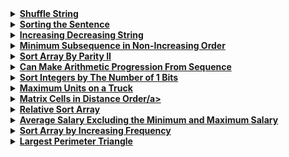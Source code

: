 <details>
  <summary><strong><a href=https://leetcode.com/problems/shuffle-string/description/>Shuffle String</a></strong></summary>

```cpp
class Solution {
public:
    string restoreString(string s, vector<int>& indices) {
        string result(s.size(), ' ');
        for (int i = 0; i < s.size(); ++i) 
            result[indices[i]] = s[i];
        
        return result;
    }
};
```
</details>

<details>
  <summary><strong><a href=https://leetcode.com/problems/sorting-the-sentence/description/>Sorting the Sentence</a></strong></summary>

```cpp
class Solution {
public:
    string sortSentence(string s) {
        vector<string> words(9);  
        string word = "";
        
        for (char c : s) {
            if (isdigit(c)) {
                int index = c - '1';  
                words[index] = word;  
                word = "";
            } else if (c == ' ') 
                continue;  
            else 
                word += c;  
        }
        
        string result = "";
        for (string w : words) 
            if (!w.empty()) 
                if (!result.empty()) result += " ";
                result += w;
        
        return result;
    }
};
```
</details>

<details>
  <summary><strong><a href=https://leetcode.com/problems/increasing-decreasing-string/description/>Increasing Decreasing String</a></strong></summary>

```cpp
class Solution {
public:
    string sortString(string s) {
        vector<int> count(26, 0);
        for (char c : s) 
            count[c - 'a']++;
        
        string result;
        while (result.size() < s.size()) {
            for (int i = 0; i < 26; ++i) {
                if (count[i] > 0) {
                    result += ('a' + i);
                    count[i]--;
                }
            }
            for (int i = 25; i >= 0; --i) {
                if (count[i] > 0) {
                    result += ('a' + i);
                    count[i]--;
                }
            }
        }
        return result;
    }
};
```
</details>

<details>
  <summary><strong><a href=https://leetcode.com/problems/minimum-subsequence-in-non-increasing-order/description/>Minimum Subsequence in Non-Increasing Order</a></strong></summary>

```cpp
class Solution {
public:
    vector<int> minSubsequence(vector<int>& nums) {
        sort(nums.begin(), nums.end(), greater<int>());
        int totalSum = accumulate(nums.begin(), nums.end(), 0);
        int subSum = 0;
        vector<int> result;
        
        for (int num : nums) {
            subSum += num;
            result.push_back(num);
            if (subSum > totalSum - subSum) 
                break;
        }
        
        return result;
    }
};
```
</details>

<details>
  <summary><strong><a href=https://leetcode.com/problems/sort-array-by-parity-ii/description/>Sort Array By Parity II</a></strong></summary>

```cpp
class Solution {
public:
    vector<int> sortArrayByParityII(vector<int>& nums) {
        int i = 0, j = 1;
        while (i < nums.size() && j < nums.size()) {
            while (i < nums.size() && nums[i] % 2 == 0) 
                i += 2;  
            while (j < nums.size() && nums[j] % 2 == 1) 
                j += 2;  
            if (i < nums.size() && j < nums.size()) 
                swap(nums[i], nums[j]);  
        }
        return nums;
    }
};
```
</details>

<details>
  <summary><strong><a href=https://leetcode.com/problems/can-make-arithmetic-progression-from-sequence/description/>Can Make Arithmetic Progression From Sequence</a></strong></summary>

```cpp
class Solution {
public:
    bool canMakeArithmeticProgression(vector<int>& arr) {
        sort(arr.begin(), arr.end());
        int diff = arr[1] - arr[0];
        for (int i = 2; i < arr.size(); ++i) 
            if (arr[i] - arr[i - 1] != diff) 
                return false;
                
        return true;
    }
};
```
</details>

<details>
  <summary><strong><a href=https://leetcode.com/problems/sort-integers-by-the-number-of-1-bits/description/>Sort Integers by The Number of 1 Bits</a></strong></summary>

```cpp
class Solution {
public:
    int countBits(int n) {
        return __builtin_popcount(n);
    }

    static bool compare(int a, int b) {
        int bitsA = __builtin_popcount(a);
        int bitsB = __builtin_popcount(b);
        if (bitsA == bitsB) 
            return a < b;
        
        return bitsA < bitsB;
    }

    vector<int> sortByBits(vector<int>& arr) {
        sort(arr.begin(), arr.end(), compare);
        return arr;
    }
};
```
</details>

<details>
  <summary><strong><a href=https://leetcode.com/problems/maximum-units-on-a-truck/description/>Maximum Units on a Truck</a></strong></summary>

```cpp
class Solution {
public:
    int maximumUnits(vector<vector<int>>& boxTypes, int truckSize) {
        sort(boxTypes.begin(), boxTypes.end(), [](const vector<int>& a, const vector<int>& b) {
            return a[1] > b[1];
        });
        
        int totalUnits = 0;
        
        for (const auto& box : boxTypes) {
            int count = min(box[0], truckSize);
            totalUnits += count * box[1];
            truckSize -= count;
            if (truckSize == 0) 
                break;
        }
        
        return totalUnits;
    }
};
```
</details>

<details>
  <summary><strong><a href=https://leetcode.com/problems/matrix-cells-in-distance-order/description/>Matrix Cells in Distance Order/a></strong></summary>

```cpp
class Solution {
public:
    vector<vector<int>> allCellsDistOrder(int rows, int cols, int rCenter, int cCenter) {
        vector<vector<int>> result;
        for (int r = 0; r < rows; r++) 
            for (int c = 0; c < cols; c++) 
                result.push_back({r, c});
        
        sort(result.begin(), result.end(), 
        [rCenter, cCenter](const vector<int>& a, const vector<int>& b) {
            return abs(a[0] - rCenter) + abs(a[1] - cCenter) < abs(b[0] - rCenter) + abs(b[1] - cCenter);
        });
        
        return result;
    }
};
```
</details>

<details>
  <summary><strong><a href=https://leetcode.com/problems/relative-sort-array/description/>Relative Sort Array</a></strong></summary>

```cpp
class Solution {
public:
    vector<int> relativeSortArray(vector<int>& arr1, vector<int>& arr2) {
        unordered_map<int, int> count;
        vector<int> result;

        for (int num : arr1) 
            count[num]++;

        for (int num : arr2) {
            while (count[num] > 0) {
                result.push_back(num);
                count[num]--;
            }
        }

        vector<int> remaining;
        for (const auto& entry : count) 
            for (int i = 0; i < entry.second; i++) 
                remaining.push_back(entry.first);

        sort(remaining.begin(), remaining.end());
        result.insert(result.end(), remaining.begin(), remaining.end());

        return result;
    }
};
```
</details>

<details>
  <summary><strong><a href=https://leetcode.com/problems/average-salary-excluding-the-minimum-and-maximum-salary/description/>Average Salary Excluding the Minimum and Maximum Salary</a></strong></summary>

```cpp
class Solution {
public:
    double average(vector<int>& salary) {
        int minSalary = INT_MAX;
        int maxSalary = INT_MIN;
        double total = 0.0;
        
        for (int sal : salary) {
            total += sal;
            minSalary = min(minSalary, sal);
            maxSalary = max(maxSalary, sal);
        }
        
        total -= (minSalary + maxSalary);
        return total / (salary.size() - 2);
    }
};
```
</details>

<details>
  <summary><strong><a href=https://leetcode.com/problems/sort-array-by-increasing-frequency/description/>Sort Array by Increasing Frequency</a></strong></summary>

```cpp
class Solution {
public:
    vector<int> frequencySort(vector<int>& nums) {
        unordered_map<int, int> freqMap;

        for (int num : nums) 
            freqMap[num]++;

        vector<pair<int, int>> freqVec(freqMap.begin(), freqMap.end());
        sort(freqVec.begin(), freqVec.end(), 
        [](const pair<int, int>& a, const pair<int, int>& b) {
            return a.second == b.second ? a.first > b.first : a.second < b.second;
        });

        vector<int> result;
        for (const auto& entry : freqVec) 
            result.insert(result.end(), entry.second, entry.first);

        return result;
    }
};
```
</details>

<details>
  <summary><strong><a href=https://leetcode.com/problems/largest-perimeter-triangle/description/>Largest Perimeter Triangle</a></strong></summary>

```cpp
class Solution {
public:
    int largestPerimeter(vector<int>& nums) {
        sort(nums.begin(), nums.end());
        for (int i = nums.size() - 1; i >= 2; --i) 
            if (nums[i] < nums[i - 1] + nums[i - 2]) 
                return nums[i] + nums[i - 1] + nums[i - 2];
        
        return 0;
    }
};
```